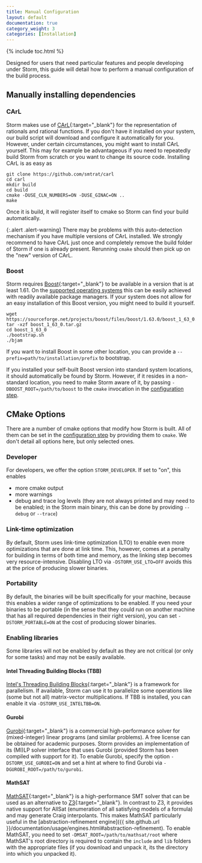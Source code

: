 ```yaml
---
title: Manual Configuration
layout: default
documentation: true
category_weight: 3
categories: [Installation]
---
```


{% include toc.html %}

Designed for users that need particular features and people developing under Storm, this guide will detail how to perform a manual configuration of the build process.

## Manually installing dependencies

### CArL

Storm makes use of [CArL](https://github.com/smtrat/carl){:target="_blank"} for the representation of rationals and rational functions. If you don't have it installed on your system, our build script will download and configure it automatically for you. However, under certain circumstances, you might want to install CArL yourself. This may for example be advantageous if you need to repeatedly build Storm from scratch or you want to change its source code. Installing CArL is as easy as

```shell
git clone https://github.com/smtrat/carl
cd carl
mkdir build
cd build
cmake -DUSE_CLN_NUMBERS=ON -DUSE_GINAC=ON ..
make
```

Once it is build, it will register itself to cmake so Storm can find your build automatically.

{:.alert .alert-warning}
There may be problems with this auto-detection mechanism if you have multiple versions of CArL installed. We strongly recommend to have CArL just once and completely remove the build folder of Storm if one is already present. Rerunning `cmake` should then pick up on the "new" version of CArL.

### Boost

Storm requires [Boost](http://www.boost.org/){:target="_blank"} to be available in a version that is at least 1.61. On the [supported operating systems](requirements.html) this can be easily achieved with readily available package managers. If your system does not allow for an easy installation of this Boost version, you might need to build it yourself.

```shell
wget https://sourceforge.net/projects/boost/files/boost/1.63.0/boost_1_63_0.tar.gz
tar -xzf boost_1_63_0.tar.gz
cd boost_1_63_0
./bootstrap.sh
./bjam
```

If you want to install Boost in some other location, you can provide a `--prefix=path/to/installation/prefix` to bootstrap.

If you installed your self-built Boost version into standard system locations, it should automatically be found by Storm. However, if it resides in a non-standard location, you need to make Storm aware of it, by passing `-DBOOST_ROOT=/path/to/boost` to the `cmake` invocation in the [configuration step](installation.html#configuration-step).

## CMake Options

There are a number of cmake options that modify how Storm is built. All of them can be set in the [configuration step](installation.html#configuration-step) by providing them to `cmake`. We don't detail all options here, but only selected ones.

### Developer

For developers, we offer the option `STORM_DEVELOPER`. If set to "on", this enables

- more cmake output
- more warnings
- debug and trace log levels (they are not always printed and may need to be enabled; in the Storm main binary, this can be done by providing `--debug` or `--trace`)

### Link-time optimization

By default, Storm uses link-time optimization (LTO) to enable even more optimizations that are done at link time. This, however, comes at a penalty for building in terms of both time and memory, as the linking step becomes very resource-intensive. Disabling LTO via `-DSTORM_USE_LTO=OFF` avoids this at the price of producing slower binaries.

### Portability

By default, the binaries will be built specifically for your machine, because this enables a wider range of optimizations to be enabled. If you need your binaries to be portable (in the sense that they could run on another machine that has all required dependencies in their right version), you can set `-DSTORM_PORTABLE=ON` at the cost of producing slower binaries.

### Enabling libraries

Some libraries will not be enabled by default as they are not critical (or only for some tasks) and may not be easily available.

#### Intel Threading Building Blocks (TBB)

[Intel's Threading Building Blocks](https://www.threadingbuildingblocks.org/){:target="_blank"} is a framework for parallelism. If available, Storm can use it to parallelize some operations like (some but not all) matrix-vector multiplications. If TBB is installed, you can enable it via `-DSTORM_USE_INTELTBB=ON`.

#### Gurobi

[Gurobi](http://www.gurobi.com/){:target="_blank"} is a commercial high-performance solver for (mixed-integer) linear programs (and similar problems). A free license can be obtained for academic purposes. Storm provides an implementation of its (MI)LP solver interface that uses Gurobi (provided Storm has been compiled with support for it). To enable Gurobi, specify the option `-DSTORM_USE_GUROBI=ON` and set a hint at where to find Gurobi via `-DGUROBI_ROOT=/path/to/gurobi`.

#### MathSAT

[MathSAT](http://mathsat.fbk.eu/){:target="_blank"} is a high-performance SMT solver that can be used as an alternative to [Z3](https://github.com/Z3Prover/z3){:target="_blank"}. In contrast to Z3, it provides native support for AllSat (enumeration of all satisfying models of a formula) and may generate Craig interpolants. This makes MathSAT particularly useful in the [abstraction-refinement engine]({{ site.github.url }}/documentation/usage/engines.html#abstraction-refinement). To enable MathSAT, you need to set `-DMSAT_ROOT=/path/to/mathsat/root` where MathSAT's root directory is required to contain the `include` and `lib` folders with the appropriate files (if you download and unpack it, its the directory into which you unpacked it).

